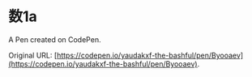 # 数1a

A Pen created on CodePen.

Original URL: [https://codepen.io/yaudakxf-the-bashful/pen/Byooaev](https://codepen.io/yaudakxf-the-bashful/pen/Byooaev).

